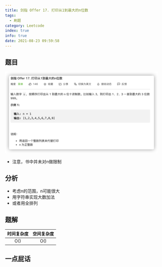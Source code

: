 ```yaml
---
title: 剑指 Offer 17. 打印从1到最大的n位数
tags:
  - 刷题
category: Leetcode
index: true
info: true
date: 2021-08-23 09:59:58
---
```


<!-- more -->

## 题目

![image-20210823100028616](https://raw.githubusercontent.com/C1EYE/figureBed/main/img/20210823100028.png)

- 注意，书中并未对n做限制

## 分析

- 考虑n的范围，n可能很大
- 用字符串实现大数加法
- 或者用全排列

## 题解



| 时间复杂度 | 空间复杂度 |
| :--------: | :--------: |
|    O()    |    O()    |



## 一点屁话

